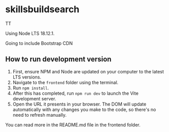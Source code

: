 # skillsbuildsearch
TT

Using Node LTS 18.12.1.

Going to include Bootstrap CDN

## How to run development version

1. First, ensure NPM and Node are updated on your computer to the latest LTS versions.
2. Navigate to the `frontend` folder using the terminal.
3. Run `npm install`.
4. After this has completed, run `npm run dev` to launch the Vite development server.
5. Open the URL it presents in your browser. The DOM will update automatically with any changes you make to the code, so there's no need to refresh manually.

You can read more in the README.md file in the frontend folder.
